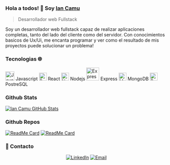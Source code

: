 ### Hola a todos! 👋 Soy [Ian Camu](https://iancamu-portfolio-iancamudev.vercel.app/)
> Desarrollador web Fullstack

<div>
 <p>
Soy un desarrollador web fullstack capaz de realizar aplicaciones completas, tanto del lado del cliente como del servidor. Con conocimientos basicos de Ux/Ui, me encanta programar y ver como el resultado de mis proyectos puede solucionar un problema!
</p>
</div>

### Tecnologias 🌐

<img src="https://cdn-icons-png.flaticon.com/512/5968/5968292.png" alt="Javascript" width="28"> Javascript
<img src="https://cdn-icons-png.flaticon.com/512/753/753244.png" alt="React" width="24"> React
<img src="https://everythingiknows.com/wp-content/uploads/2022/04/node-js-new.png" alt="Nodejs" width="24"> Nodejs
<img src="https://i.imgur.com/8j4ZT5t.png" alt="Express" width="40"> Express 
<img src="https://i.imgur.com/v8KEEmu.png" alt="Mongodb" width="24"> MongoDB 
<img src="https://i.imgur.com/PCRqY4d.png" alt="PostreSQL" width="24"> PostreSQL 

### Github Stats

[![Ian Camu GitHub Stats](https://github-readme-stats.vercel.app/api?username=iancamudev&show_icons=true&count_private=true)](https://github.com/anandmainali)

### Github Repos

[![ReadMe Card](https://github-readme-stats.vercel.app/api/pin/?username=iancamudev&repo=HenryShop&show_owner=true)](https://github.com/iancamudev/HenryShop)
[![ReadMe Card](https://github-readme-stats.vercel.app/api/pin/?username=iancamudev&repo=Gamepedia&show_owner=true)](https://github.com/iancamudev/gamepedia-front)

<h3> 🤝 Contacto </h3>

<p align="center">
<a href="https://www.linkedin.com/in/ian-camu-898830181/" target="_blank"><img alt="LinkedIn" src="https://img.shields.io/badge/LinkedIn-@iancamu-blue?style=flat&logo=linkedin"></a>
<a href="mailto:iancamu01@gmail.com"><img alt="Email" src="https://img.shields.io/badge/Email-iancamu01@gmail.com-blue?style=flat&logo=gmail"></a>
</p>

